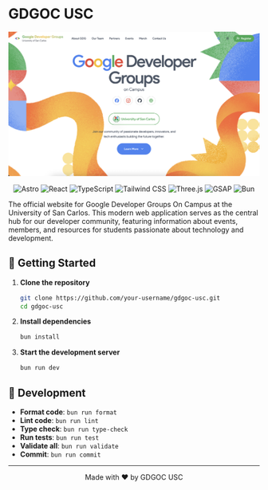 # GDGOC USC

<div align="center">
  <img src="public/home_screenshot.png" alt="GDGOC USC Home Screenshot" width="800"/>
</div>
<div align="center">

![Astro](https://img.shields.io/badge/Astro-FF5D01?style=for-the-badge&logo=astro&logoColor=white)
![React](https://img.shields.io/badge/React-20232A?style=for-the-badge&logo=react&logoColor=61DAFB)
![TypeScript](https://img.shields.io/badge/TypeScript-007ACC?style=for-the-badge&logo=typescript&logoColor=white)
![Tailwind CSS](https://img.shields.io/badge/Tailwind_CSS-38B2AC?style=for-the-badge&logo=tailwind-css&logoColor=white)
![Three.js](https://img.shields.io/badge/Three.js-000000?style=for-the-badge&logo=three.js&logoColor=white)
![GSAP](https://img.shields.io/badge/GSAP-88CE02?style=for-the-badge&logo=greensock&logoColor=white)
![Bun](https://img.shields.io/badge/Bun-000000?style=for-the-badge&logo=bun&logoColor=white)

</div>
The official website for Google Developer Groups On Campus at the University of San Carlos. This
modern web application serves as the central hub for our developer community, featuring information
about events, members, and resources for students passionate about technology and development.

## 🚀 Getting Started

1. **Clone the repository**

   ```bash
   git clone https://github.com/your-username/gdgoc-usc.git
   cd gdgoc-usc
   ```

2. **Install dependencies**

   ```bash
   bun install
   ```

3. **Start the development server**
   ```bash
   bun run dev
   ```

## 🧪 Development

- **Format code**: `bun run format`
- **Lint code**: `bun run lint`
- **Type check**: `bun run type-check`
- **Run tests**: `bun run test`
- **Validate all**: `bun run validate`
- **Commit**: `bun run commit`

---

<div align="center">
  Made with ❤️ by GDGOC USC
</div>
